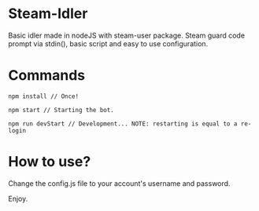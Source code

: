 # Steam-Idler

Basic idler made in nodeJS with steam-user package.
Steam guard code prompt via stdin(), basic script and easy to use configuration.

# Commands

```
npm install // Once!
```

```
npm start // Starting the bot.
```

```
npm run devStart // Development... NOTE: restarting is equal to a re-login
```

# How to use?

Change the config.js file to your account's username and password.

Enjoy.
